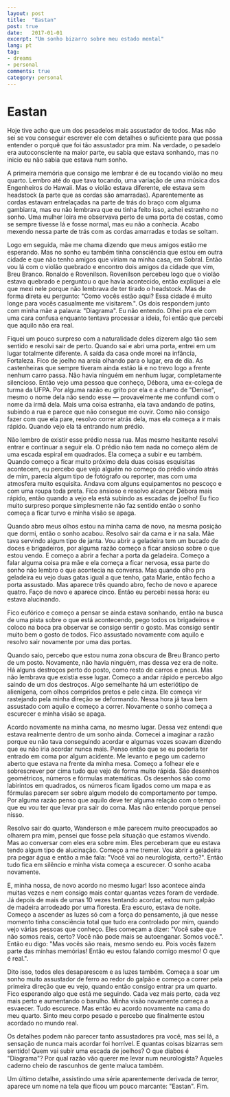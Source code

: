 ```yaml
---
layout: post
title:  "Eastan"
post: true
date:   2017-01-01
excerpt: "Um sonho bizarro sobre meu estado mental"
lang: pt
tag:
- dreams
- personal
comments: true
category: personal
---
```



# Eastan

Hoje tive acho que um dos pesadelos mais assustador de todos. Mas não
sei se vou conseguir escrever ele com detalhes o suficiente para que
possa entender o porquê que foi tão assustador pra mim. Na verdade, o
pesadelo era autoconsciente na maior parte, eu sabia que estava
sonhando, mas no inicio eu não sabia que estava num sonho.

A primeira memória que consigo me lembrar é de eu tocando violão no
meu quarto. Lembro até do que tava tocando, uma variação de uma música
dos Engenheiros do Hawaii. Mas o violão estava diferente, ele estava
sem headstock (a parte que as cordas são amarradas). Aparentemente as
cordas estavam entrelaçadas na parte de trás do braço com alguma
gambiarra, mas eu não lembrava que eu tinha feito isso, achei estranho
no sonho. Uma mulher loira me observava perto de uma porta de costas,
como se sempre tivesse lá e fosse normal, mas eu não a conhecia. Acabo
mexendo nessa parte de trás com as cordas amarradas e todas se soltam.

Logo em seguida, mãe me chama dizendo que meus amigos estão me
esperando. Mas no sonho eu também tinha consciência que estou em outra
cidade e que não tenho amigos que viriam na minha casa, em
Sobral. Então vou lá com o violão quebrado e encontro dois amigos da
cidade que vim, Breu Branco. Ronaldo e Rovenilson. Rovenilson percebeu
logo que o violão estava quebrado e perguntou o que havia acontecido,
então expliquei a ele que mexi nele porque não lembrava de ter tirado
o headstock. Mas de forma direta eu pergunto: "Como vocês estão aqui?
Essa cidade é muito longe para vocês casualmente me visitarem.". Os
dois respondem junto com minha mãe a palavra: "Diagrama". Eu não
entendo. Olhei pra ele com uma cara confusa enquanto tentava processar
a ideia, foi então que percebi que aquilo não era real.

Fiquei um pouco surpreso com a naturalidade deles dizerem algo tão sem
sentido e resolvi sair de perto. Quando saí e abri uma porta, entrei
em um lugar totalmente diferente. A saída da casa onde morei na
infância, Fortaleza. Fico de joelho na areia olhando para o lugar, era
de dia. As castenheiras que sempre tiveram ainda estão lá e no trevo
logo a frente nenhum carro passa. Não havia ninguém em nenhum lugar,
completamente silencioso. Então vejo uma pessoa que conheço, Débora,
uma ex-colega de turma da UFPA. Por alguma razão eu grito por ela e a
chamo de "Denise", mesmo o nome dela não sendo esse — provavelmente me
confundi com o nome da irmã dela. Mais uma coisa estranha, ela tava
andando de patins, subindo a rua e parece que não consegue me
ouvir. Como não consigo fazer com que ela pare, resolvo correr atrás
dela, mas ela começa a ir mais rápido. Quando vejo ela tá entrando num
prédio.

Não lembro de existir esse prédio nessa rua. Mas mesmo hesitante
resolvi entrar e continuar a seguir ela. O prédio não tem nada no
começo além de uma escada espiral em quadrados. Ela começa a subir e
eu também. Quando começo a ficar muito próximo dela duas coisas
esquisitas acontecem, eu percebo que vejo alguém no começo do prédio
vindo atrás de mim, parecia algum tipo de fotógrafo ou reporter, mas
com uma atmosfera muito esquisita. Andava com alguns equipamentos no
pescoço e com uma roupa toda preta. Fico ansioso e resolvo alcançar
Débora mais rápido, então quando a vejo ela está subindo as escadas de
joelho! Eu fico muito surpreso porque simplesmente não faz sentido
então o sonho começa a ficar turvo e minha visão se apaga.

Quando abro meus olhos estou na minha cama de novo, na mesma posição
que dormi, então o sonho acabou. Resolvo sair da cama e ir na
sala. Mãe tava servindo algum tipo de janta. Vou abrir a geladeira tem
um bucado de doces e brigadeiros, por alguma razão começo a ficar
ansioso sobre o que estou vendo. E começo a abrir a fechar a porta da
geladeira. Começo a falar alguma coisa pra mãe e ela começa a ficar
nervosa, essa parte do sonho não lembro o que acontecia na
conversa. Mas quando olho pra geladeira eu vejo duas gatas igual a que
tenho, gata Marie, então fecho a porta assustado. Mas aparece três
quando abro, fecho de novo e aparece quatro. Faço de novo e aparece
cinco. Então eu percebi nessa hora: eu estava alucinando.

Fico eufórico e começo a pensar se ainda estava sonhando, então na
busca de uma pista sobre o que está acontecendo, pego todos os
brigadeiros e coloco na boca pra observar se consigo sentir o
gosto. Mas consigo sentir muito bem o gosto de todos. Fico assustado
novamente com aquilo e resolvo sair novamente por uma das portas.

Quando saio, percebo que estou numa zona obscura de Breu Branco perto
de um posto. Novamente, não havia ninguém, mas dessa vez era de
noite. Há alguns destroços perto do posto, como resto de carros e
pneus. Mas não lembrava que existia esse lugar. Começo a andar rápido
e percebo algo saindo de um dos destroços. Algo semelhante há um
esteriótipo de alienígena, com olhos compridos pretos e pele
cinza. Ele começa vir rastejando pela minha direção se
deformando. Nessa hora já tava bem assustado com aquilo e começo a
correr. Novamente o sonho começa a escurecer e minha visão se apaga.

Acordo novamente na minha cama, no mesmo lugar. Dessa vez entendi que
estava realmente dentro de um sonho ainda. Comecei a imaginar a razão
porque eu não tava conseguindo acordar e algumas vozes soavam dizendo
que eu não iria acordar nunca mais. Penso então que se eu poderia ter
entrado em coma por algum acidente. Me levanto e pego um caderno
aberto que estava na frente da minha mesa. Começo a folhear ele e
sobrescrever por cima tudo que vejo de forma muito rápida. São
desenhos geométricos, números e fórmulas matemáticas. Os desenhos são
como labirintos em quadrados, os números ficam ligados como um mapa e
as fórmulas parecem ser sobre algum modelo de comportamento por
tempo. Por alguma razão penso que aquilo deve ter alguma relação com o
tempo que eu vou ter que levar pra sair do coma. Mas não entendo
porque pensei nisso.

Resolvo sair do quarto, Wanderson e mãe parecem muito preocupados ao
olharem pra mim, pensei que fosse pela situação que estamos
vivendo. Mas ao conversar com eles era sobre mim. Eles perceberam que
eu estava tendo algum tipo de alucinação. Começo a me tremer. Vou
abrir a geladeira pra pegar água e então a mãe fala: "Você vai ao
neurologista, certo?". Então tudo fica em silêncio e minha vista
começa a escurecer. O sonho acaba novamente.

E, minha nossa, de novo acordo no mesmo lugar! Isso acontece ainda
muitas vezes e nem consigo mais contar quantas vezes foram de
verdade. Já depois de mais de umas 10 vezes tentando acordar, estou
num galpão de madeira arrodeado por uma floresta. Era escuro, estava
de noite. Começo a ascender as luzes só com a força do pensamento, já
que nesse momento tinha consciência total que tudo era controlado por
mim, quando vejo várias pessoas que conheço. Eles começam a dizer:
"Você sabe que não somos reais, certo? Você não pode mais se
autoenganar. Somos você.". Então eu digo: "Mas vocês são reais, mesmo
sendo eu. Pois vocês fazem parte das minhas memórias! Então eu estou
falando comigo mesmo! O que é real.".

Dito isso, todos eles desaparescem e as luzes também. Começa a soar um
sonho muito assustador de ferro ao redor do galpão e começo a correr
pela primeira direção que eu vejo, quando então consigo entrar pra um
quarto. Fico esperando algo que está me seguindo. Cada vez mais perto,
cada vez mais perto e aumentando o barulho. Minha visão novamente
começa a esvaecer. Tudo escurece. Mas então eu acordo novamente na
cama do meu quarto. Sinto meu corpo pesado e percebo que finalmente
estou acordado no mundo real.

Os detalhes podem não parecer tanto assustadores pra você, mas sei lá,
a sensação de nunca mais acordar foi horrível. E quantas coisas
bizarras sem sentido! Quem vai subir uma escada de joelhos? O que
diabos é "Diagrama"? Por qual razão vão querer me levar num
neurologista? Aqueles caderno cheio de rascunhos de gente maluca
também.

Um último detalhe, assistindo uma série aparentemente derivada de
terror, aparece um nome na tela que ficou um pouco marcante: "Eastan".
Fim.
